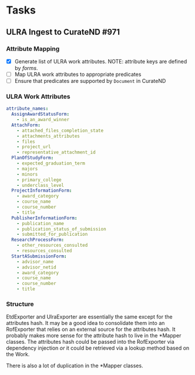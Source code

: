 # Tasks

## ULRA Ingest to CurateND #971

### Attribute Mapping
 - [x] Generate list of ULRA work attributes. NOTE: attribute keys are defined by _forms_.
 - [ ] Map ULRA work attributes to appropriate predicates
 - [ ] Ensure that predicates are supported by `Document` in CurateND

### ULRA Work Attributes
```yaml
attribute_names:
  AssignAwardStatusForm:
    - is_an_award_winner
  AttachForm:
    - attached_files_completion_state
    - attachments_attributes
    - files
    - project_url
    - representative_attachment_id
  PlanOfStudyForm:
    - expected_graduation_term
    - majors
    - minors
    - primary_college
    - underclass_level
  ProjectInformationForm:
    - award_category
    - course_name
    - course_number
    - title
  PublisherInformationForm:
    - publication_name
    - publication_status_of_submission
    - submitted_for_publication
  ResearchProcessForm:
    - other_resources_consulted
    - resources_consulted
  StartASubmissionForm:
    - advisor_name
    - advisor_netid
    - award_category
    - course_name
    - course_number
    - title
```

### Structure
EtdExporter and UlraExporter are essentially the same except for the attributes hash. It may be a good idea to consolidate them into an RofExporter that relies on an external source for the attributes hash. It probably makes more sense for the attribute hash to live in the *Mapper classes. The attributes hash could be passed into the RofExporter via dependency injection _or_ it could be retrieved via a lookup method based on the Work.

There is also a lot of duplication in the *Mapper classes.
